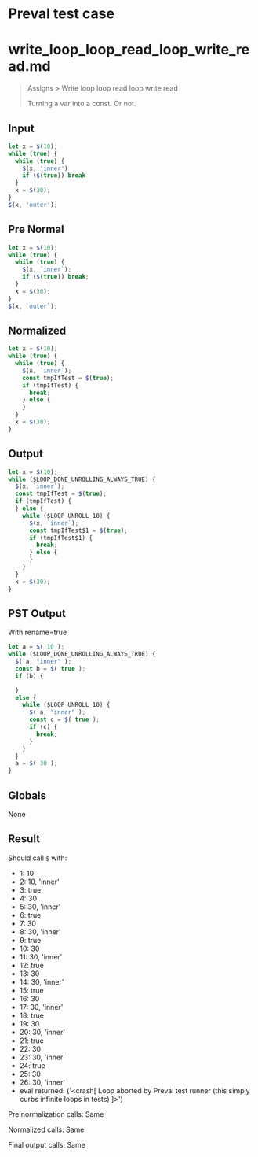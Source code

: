 # Preval test case

# write_loop_loop_read_loop_write_read.md

> Assigns > Write loop loop read loop write read
>
> Turning a var into a const. Or not.

## Input

`````js filename=intro
let x = $(10);
while (true) {
  while (true) {
    $(x, 'inner')
    if ($(true)) break
  }
  x = $(30);
}
$(x, 'outer');
`````

## Pre Normal


`````js filename=intro
let x = $(10);
while (true) {
  while (true) {
    $(x, `inner`);
    if ($(true)) break;
  }
  x = $(30);
}
$(x, `outer`);
`````

## Normalized


`````js filename=intro
let x = $(10);
while (true) {
  while (true) {
    $(x, `inner`);
    const tmpIfTest = $(true);
    if (tmpIfTest) {
      break;
    } else {
    }
  }
  x = $(30);
}
`````

## Output


`````js filename=intro
let x = $(10);
while ($LOOP_DONE_UNROLLING_ALWAYS_TRUE) {
  $(x, `inner`);
  const tmpIfTest = $(true);
  if (tmpIfTest) {
  } else {
    while ($LOOP_UNROLL_10) {
      $(x, `inner`);
      const tmpIfTest$1 = $(true);
      if (tmpIfTest$1) {
        break;
      } else {
      }
    }
  }
  x = $(30);
}
`````

## PST Output

With rename=true

`````js filename=intro
let a = $( 10 );
while ($LOOP_DONE_UNROLLING_ALWAYS_TRUE) {
  $( a, "inner" );
  const b = $( true );
  if (b) {

  }
  else {
    while ($LOOP_UNROLL_10) {
      $( a, "inner" );
      const c = $( true );
      if (c) {
        break;
      }
    }
  }
  a = $( 30 );
}
`````

## Globals

None

## Result

Should call `$` with:
 - 1: 10
 - 2: 10, 'inner'
 - 3: true
 - 4: 30
 - 5: 30, 'inner'
 - 6: true
 - 7: 30
 - 8: 30, 'inner'
 - 9: true
 - 10: 30
 - 11: 30, 'inner'
 - 12: true
 - 13: 30
 - 14: 30, 'inner'
 - 15: true
 - 16: 30
 - 17: 30, 'inner'
 - 18: true
 - 19: 30
 - 20: 30, 'inner'
 - 21: true
 - 22: 30
 - 23: 30, 'inner'
 - 24: true
 - 25: 30
 - 26: 30, 'inner'
 - eval returned: ('<crash[ Loop aborted by Preval test runner (this simply curbs infinite loops in tests) ]>')

Pre normalization calls: Same

Normalized calls: Same

Final output calls: Same

